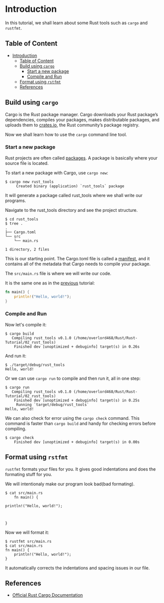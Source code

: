 # Introduction

In this tutorial, we shall learn about some Rust tools such as `cargo` and `rustfmt`.

## Table of Content

-   [Introduction](#introduction)
    -   [Table of Content](#table-of-content)
    -   [Build using `cargo`](#build-using-cargo)
        -   [Start a new package](#start-a-new-package)
        -   [Compile and Run](#compile-and-run)
    -   [Format using `rstfmt`](#format-using-rstfmt)
    -   [References](#references)

## Build using `cargo`

Cargo is the Rust package manager. Cargo downloads your Rust package’s dependencies, compiles your packages, makes distributable packages, and uploads them to [crates.io](https://crates.io/), the Rust community’s package registry.

Now we shall learn how to use the `cargo` command line tool.

### Start a new package

Rust projects are often called [packages](https://doc.rust-lang.org/cargo/appendix/glossary.html#package). A package is basically where your source file is located.

To start a new package with Cargo, use `cargo new`:

```console
$ cargo new rust_tools
     Created binary (application) `rust_tools` package
```

It will generate a package called rust_tools where we shall write our programs.

Navigate to the rust_tools directory and see the project structure.

```console
$ cd rust_tools
$ tree .
.
├── Cargo.toml
└── src
    └── main.rs

1 directory, 2 files
```

This is our starting point. The Cargo.toml file is called a [manifest](https://doc.rust-lang.org/cargo/appendix/glossary.html#manifest), and it contains all of the metadata that Cargo needs to compile your package.

The `src/main.rs` file is where we will write our code.

It is the same one as in the [previous](https://github.com/A-raj468/Rust-Tutorial/blob/main/01_introduction/src/main.rs) tutorial:

```rust
fn main() {
    println!("Hello, world!");
}
```

### Compile and Run

Now let's compile it:

```console
$ cargo build
   Compiling rust_tools v0.1.0 (/home/overlord468/Rust/Rust-Tutorial/02_rust_tools)
    Finished dev [unoptimized + debuginfo] target(s) in 0.26s
```

And run it:

```console
$ ./target/debug/rust_tools
Hello, world!
```

Or we can use `cargo run` to compile and then run it, all in one step:

```console
$ cargo run
   Compiling rust_tools v0.1.0 (/home/overlord468/Rust/Rust-Tutorial/02_rust_tools)
    Finished dev [unoptimized + debuginfo] target(s) in 0.25s
     Running `target/debug/rust_tools`
Hello, world!
```

We can also check for error using the `cargo check` command. This command is faster than `cargo build` and handy for checking errors before compiling.

```console
$ cargo check
    Finished dev [unoptimized + debuginfo] target(s) in 0.00s
```

## Format using `rstfmt`

`rustfmt` formats your files for you. It gives good indentations and does the formating stuff for you.

We will intentionaly make our program look bad(bad formating).

```console
$ cat src/main.rs
    fn main() {

println!("Hello, world!");



}
```

Now we will format it:

```console
$ rustfmt src/main.rs
$ cat src/main.rs
fn main() {
    println!("Hello, world!");
}
```

It automatically corrects the indentations and spacing issues in our file.

## References

-   [Official Rust Cargo Documentation](https://doc.rust-lang.org/cargo/index.html)
